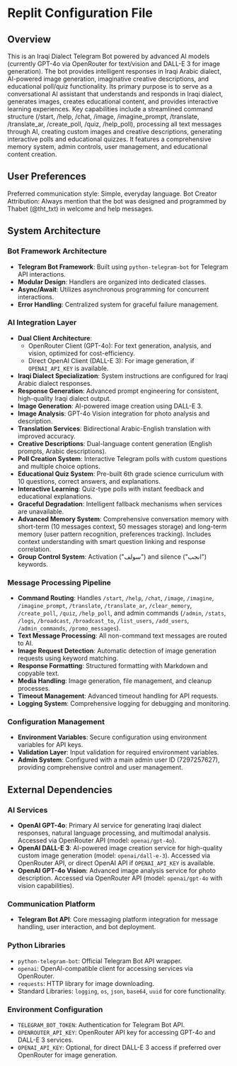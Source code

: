 # Replit Configuration File

## Overview

This is an Iraqi Dialect Telegram Bot powered by advanced AI models (currently GPT-4o via OpenRouter for text/vision and DALL-E 3 for image generation). The bot provides intelligent responses in Iraqi Arabic dialect, AI-powered image generation, imaginative creative descriptions, and educational poll/quiz functionality. Its primary purpose is to serve as a conversational AI assistant that understands and responds in Iraqi dialect, generates images, creates educational content, and provides interactive learning experiences. Key capabilities include a streamlined command structure (/start, /help, /chat, /image, /imagine_prompt, /translate, /translate_ar, /create_poll, /quiz, /help_poll), processing all text messages through AI, creating custom images and creative descriptions, generating interactive polls and educational quizzes. It features a comprehensive memory system, admin controls, user management, and educational content creation.

## User Preferences

Preferred communication style: Simple, everyday language.
Bot Creator Attribution: Always mention that the bot was designed and programmed by Thabet (@tht_txt) in welcome and help messages.

## System Architecture

### Bot Framework Architecture
- **Telegram Bot Framework**: Built using `python-telegram-bot` for Telegram API interactions.
- **Modular Design**: Handlers are organized into dedicated classes.
- **Async/Await**: Utilizes asynchronous programming for concurrent interactions.
- **Error Handling**: Centralized system for graceful failure management.

### AI Integration Layer
- **Dual Client Architecture**:
  - OpenRouter Client (GPT-4o): For text generation, analysis, and vision, optimized for cost-efficiency.
  - Direct OpenAI Client (DALL-E 3): For image generation, if `OPENAI_API_KEY` is available.
- **Iraqi Dialect Specialization**: System instructions are configured for Iraqi Arabic dialect responses.
- **Response Generation**: Advanced prompt engineering for consistent, high-quality Iraqi dialect output.
- **Image Generation**: AI-powered image creation using DALL-E 3.
- **Image Analysis**: GPT-4o Vision integration for photo analysis and description.
- **Translation Services**: Bidirectional Arabic-English translation with improved accuracy.
- **Creative Descriptions**: Dual-language content generation (English prompts, Arabic descriptions).
- **Poll Creation System**: Interactive Telegram polls with custom questions and multiple choice options.
- **Educational Quiz System**: Pre-built 6th grade science curriculum with 10 questions, correct answers, and explanations.
- **Interactive Learning**: Quiz-type polls with instant feedback and educational explanations.
- **Graceful Degradation**: Intelligent fallback mechanisms when services are unavailable.
- **Advanced Memory System**: Comprehensive conversation memory with short-term (10 messages context, 50 messages storage) and long-term memory (user pattern recognition, preferences tracking). Includes context understanding with smart question linking and response correlation.
- **Group Control System**: Activation ("سولف") and silence ("انجب") keywords.

### Message Processing Pipeline
- **Command Routing**: Handles `/start`, `/help`, `/chat`, `/image`, `/imagine`, `/imagine_prompt`, `/translate`, `/translate_ar`, `/clear_memory`, `/create_poll`, `/quiz`, `/help_poll`, and admin commands (`/admin`, `/stats`, `/logs`, `/broadcast`, `/broadcast_to`, `/list_users`, `/add_users`, `/admin_commands`, `/promo_messages`).
- **Text Message Processing**: All non-command text messages are routed to AI.
- **Image Request Detection**: Automatic detection of image generation requests using keyword matching.
- **Response Formatting**: Structured formatting with Markdown and copyable text.
- **Media Handling**: Image generation, file management, and cleanup processes.
- **Timeout Management**: Advanced timeout handling for API requests.
- **Logging System**: Comprehensive logging for debugging and monitoring.

### Configuration Management
- **Environment Variables**: Secure configuration using environment variables for API keys.
- **Validation Layer**: Input validation for required environment variables.
- **Admin System**: Configured with a main admin user ID (7297257627), providing comprehensive control and user management.

## External Dependencies

### AI Services
- **OpenAI GPT-4o**: Primary AI service for generating Iraqi dialect responses, natural language processing, and multimodal analysis. Accessed via OpenRouter API (model: `openai/gpt-4o`).
- **OpenAI DALL-E 3**: AI-powered image creation service for high-quality custom image generation (model: `openai/dall-e-3`). Accessed via OpenRouter API, or direct OpenAI API if `OPENAI_API_KEY` is available.
- **OpenAI GPT-4o Vision**: Advanced image analysis service for photo description. Accessed via OpenRouter API (model: `openai/gpt-4o` with vision capabilities).

### Communication Platform
- **Telegram Bot API**: Core messaging platform integration for message handling, user interaction, and bot deployment.

### Python Libraries
- `python-telegram-bot`: Official Telegram Bot API wrapper.
- `openai`: OpenAI-compatible client for accessing services via OpenRouter.
- `requests`: HTTP library for image downloading.
- Standard Libraries: `logging`, `os`, `json`, `base64`, `uuid` for core functionality.

### Environment Configuration
- `TELEGRAM_BOT_TOKEN`: Authentication for Telegram Bot API.
- `OPENROUTER_API_KEY`: OpenRouter API key for accessing GPT-4o and DALL-E 3 services.
- `OPENAI_API_KEY`: Optional, for direct DALL-E 3 access if preferred over OpenRouter for image generation.